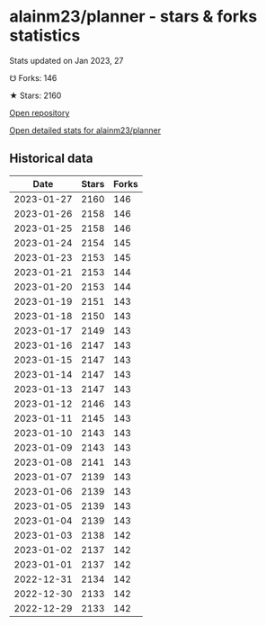 # alainm23/planner - stars & forks statistics

Stats updated on Jan 2023, 27

☋ Forks: 146

★ Stars: 2160

[Open repository](https://github.com/alainm23/planner)

[Open detailed stats for alainm23/planner](https://reviewgithub.com/rep/alainm23/planner)

## Historical data
| Date | Stars | Forks |
|------|-------|-------|
| 2023-01-27 | 2160 | 146 | 
| 2023-01-26 | 2158 | 146 | 
| 2023-01-25 | 2158 | 146 | 
| 2023-01-24 | 2154 | 145 | 
| 2023-01-23 | 2153 | 145 | 
| 2023-01-21 | 2153 | 144 | 
| 2023-01-20 | 2153 | 144 | 
| 2023-01-19 | 2151 | 143 | 
| 2023-01-18 | 2150 | 143 | 
| 2023-01-17 | 2149 | 143 | 
| 2023-01-16 | 2147 | 143 | 
| 2023-01-15 | 2147 | 143 | 
| 2023-01-14 | 2147 | 143 | 
| 2023-01-13 | 2147 | 143 | 
| 2023-01-12 | 2146 | 143 | 
| 2023-01-11 | 2145 | 143 | 
| 2023-01-10 | 2143 | 143 | 
| 2023-01-09 | 2143 | 143 | 
| 2023-01-08 | 2141 | 143 | 
| 2023-01-07 | 2139 | 143 | 
| 2023-01-06 | 2139 | 143 | 
| 2023-01-05 | 2139 | 143 | 
| 2023-01-04 | 2139 | 143 | 
| 2023-01-03 | 2138 | 142 | 
| 2023-01-02 | 2137 | 142 | 
| 2023-01-01 | 2137 | 142 | 
| 2022-12-31 | 2134 | 142 | 
| 2022-12-30 | 2133 | 142 | 
| 2022-12-29 | 2133 | 142 | 


